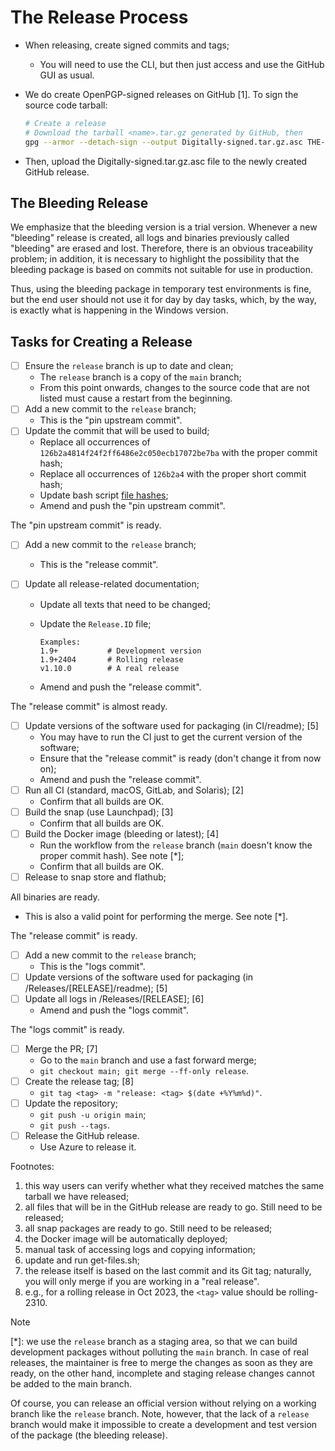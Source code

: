 # The Release Process

- When releasing, create signed commits and tags;
  - You will need to use the CLI, but then just access and use the GitHub GUI as usual.
- We do create OpenPGP-signed releases on GitHub [1]. To sign the source code tarball:

  ```bash
  # Create a release
  # Download the tarball <name>.tar.gz generated by GitHub, then
  gpg --armor --detach-sign --output Digitally-signed.tar.gz.asc THE-DOWNLOADED-TARBALL-RELEASE-FILE.tar.gz
  ```

- Then, upload the Digitally-signed.tar.gz.asc file to the newly created GitHub release.

## The Bleeding Release

We emphasize that the bleeding version is a trial version. Whenever a new "bleeding" release is created, all logs and
binaries previously called "bleeding" are erased and lost. Therefore, there is an obvious traceability problem; in
addition, it is necessary to highlight the possibility that the bleeding package is based on commits not suitable for
use in production.

Thus, using the bleeding package in temporary test environments is fine, but the end user should not use it for day by
day tasks, which, by the way, is exactly what is happening in the Windows version.

## Tasks for Creating a Release

- [ ] Ensure the `release` branch is up to date and clean;
  - The `release` branch is a copy of the `main` branch;
  - From this point onwards, changes to the source code that are not listed must cause a restart from the beginning.
- [ ] Add a new commit to the `release` branch;
  - This is the "pin upstream commit".
- [ ] Update the commit that will be used to build;
  - Replace all occurrences of `126b2a4814f24f2ff6486e2c050ecb17072be7ba` with the proper commit hash;
  - Replace all occurrences of `126b2a4` with the proper short commit hash;
  - Update bash script [file hashes](../CONTRIBUTING.md#create-a-suitable-pr);
  - Amend and push the "pin upstream commit".

The "pin upstream commit" is ready.

- [ ] Add a new commit to the `release` branch;
  - This is the "release commit".
- [ ] Update all release-related documentation;

  - Update all texts that need to be changed;
  - Update the `Release.ID` file;

    ```text
    Examples:
    1.9+           # Development version
    1.9+2404       # Rolling release
    v1.10.0        # A real release
    ```

  - Amend and push the "release commit".

The "release commit" is almost ready.

- [ ] Update versions of the software used for packaging (in CI/readme); [5]
  - You may have to run the CI just to get the current version of the software;
  - Ensure that the "release commit" is ready (don't change it from now on);
  - Amend and push the "release commit".
- [ ] Run all CI (standard, macOS, GitLab, and Solaris); [2]
  - Confirm that all builds are OK.
- [ ] Build the snap (use Launchpad); [3]
  - Confirm that all builds are OK.
- [ ] Build the Docker image (bleeding or latest); [4]
  - Run the workflow from the `release` branch (`main` doesn't know the proper commit hash). See note [*];
  - Confirm that all builds are OK.
- [ ] Release to snap store and flathub;

All binaries are ready.

- This is also a valid point for performing the merge. See note [*].

The "release commit" is ready.

- [ ] Add a new commit to the `release` branch;
  - This is the "logs commit".
- [ ] Update versions of the software used for packaging (in /Releases/[RELEASE]/readme); [5]
- [ ] Update all logs in /Releases/[RELEASE]; [6]
  - Amend and push the "logs commit".

The "logs commit" is ready.

- [ ] Merge the PR; [7]
  - Go to the `main` branch and use a fast forward merge;
  - `git checkout main; git merge --ff-only release`.
- [ ] Create the release tag; [8]
  - `git tag <tag> -m "release: <tag> $(date +%Y%m%d)"`.
- [ ] Update the repository;
  - `git push -u origin main`;
  - `git push --tags`.
- [ ] Release the GitHub release.
  - Use Azure to release it.

Footnotes:

1. this way users can verify whether what they received matches the same tarball we have released;
2. all files that will be in the GitHub release are ready to go. Still need to be released;
3. all snap packages are ready to go. Still need to be released;
4. the Docker image will be automatically deployed;
5. manual task of accessing logs and copying information;
6. update and run get-files.sh;
7. the release itself is based on the last commit and its Git tag; naturally, you will only merge if you are working in
   a "real release".
8. e.g., for a rolling release in Oct 2023, the `<tag>` value should be rolling-2310.

> [!NOTE]
>
> [*]: we use the `release` branch as a staging area, so that we can build development packages without polluting the
> `main` branch. In case of real releases, the maintainer is free to merge the changes as soon as they are ready, on the
> other hand, incomplete and staging release changes cannot be added to the main branch.
>
> Of course, you can release an official version without relying on a working branch like the `release` branch. Note,
> however, that the lack of a `release` branch would make it impossible to create a development and test version of the
> package (the bleeding release).
